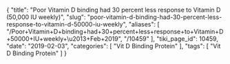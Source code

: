 {
    "title": "Poor Vitamin D binding had 30 percent less response to Vitamin D (50,000 IU weekly)",
    "slug": "poor-vitamin-d-binding-had-30-percent-less-response-to-vitamin-d-50000-iu-weekly",
    "aliases": [
        "/Poor+Vitamin+D+binding+had+30+percent+less+response+to+Vitamin+D+50000+IU+weekly+\u2013+Feb+2019",
        "/10459"
    ],
    "tiki_page_id": 10459,
    "date": "2019-02-03",
    "categories": [
        "Vit D Binding Protein"
    ],
    "tags": [
        "Vit D Binding Protein"
    ]
}